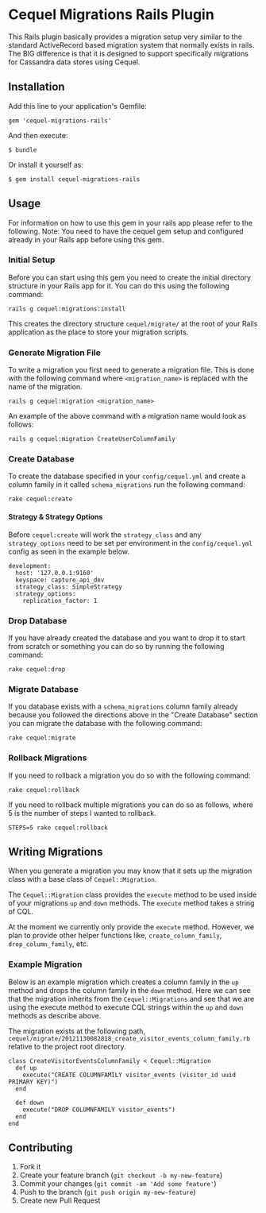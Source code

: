 # Cequel Migrations Rails Plugin

This Rails plugin basically provides a migration setup very similar to the
standard ActiveRecord based migration system that normally exists in rails.
The BIG difference is that it is designed to support specifically migrations
for Cassandra data stores using Cequel.

## Installation

Add this line to your application's Gemfile:

    gem 'cequel-migrations-rails'

And then execute:

    $ bundle

Or install it yourself as:

    $ gem install cequel-migrations-rails

## Usage

For information on how to use this gem in your rails app please refer to the
following. Note: You need to have the cequel gem setup and configured already
in your Rails app before using this gem.

### Initial Setup

Before you can start using this gem you need to create the initial directory
structure in your Rails app for it. You can do this using the following
command:

```
rails g cequel:migrations:install
```

This creates the directory structure `cequel/migrate/` at the root of your
Rails application as the place to store your migration scripts.

### Generate Migration File

To write a migration you first need to generate a migration file. This is done
with the following command where `<migration_name>` is replaced with the name
of the migration.

```
rails g cequel:migration <migration_name>
```

An example of the above command with a migration name would look as follows:

```
rails g cequel:migration CreateUserColumnFamily
```

### Create Database

To create the database specified in your `config/cequel.yml` and create a
column family in it called `schema_migrations` run the following command:

```
rake cequel:create
```

#### Strategy & Strategy Options

Before `cequel:create` will work the `strategy_class` and any
`strategy_options` need to be set per environment in the `config/cequel.yml`
config as seen in the example below.

```
development:
  host: '127.0.0.1:9160'
  keyspace: capture_api_dev
  strategy_class: SimpleStrategy
  strategy_options:
    replication_factor: 1
```

### Drop Database

If you have already created the database and you want to drop it to start from
scratch or something you can do so by running the following command:

```
rake cequel:drop
```

### Migrate Database

If you database exists with a `schema_migrations` column family already
because you followed the directions above in the "Create Database" section you
can migrate the database with the following command:

```
rake cequel:migrate
```

### Rollback Migrations

If you need to rollback a migration you do so with the following command:

```
rake cequel:rollback
```

If you need to rollback multiple migrations you can do so as follows, where 5
is the number of steps I wanted to rollback.

```
STEPS=5 rake cequel:rollback
```

## Writing Migrations

When you generate a migration you may know that it sets up the migration class
with a base class of `Cequel::Migration`.

The `Cequel::Migration` class provides the `execute` method to be used inside
of your migrations `up` and `down` methods. The `execute` method takes a
string of CQL.

At the moment we currently only provide the `execute` method. However, we plan
to provide other helper functions like, `create_column_family`,
`drop_column_family`, etc.

### Example Migration

Below is an example migration which creates a column family in the `up` method
and drops the column family in the `down` method. Here we can see that the
migration inherits from the `Cequel::Migrations` and see that we are using the
execute method to execute CQL strings within the `up` and `down` methods as
describe above.

The migration exists at the following path,
`cequel/migrate/20121130082818_create_visitor_events_column_family.rb`
relative to the project root directory.

    class CreateVisitorEventsColumnFamily < Cequel::Migration
      def up
        execute("CREATE COLUMNFAMILY visitor_events (visitor_id uuid PRIMARY KEY)")
      end

      def down
        execute("DROP COLUMNFAMILY visitor_events")
      end
    end

## Contributing

1. Fork it
2. Create your feature branch (`git checkout -b my-new-feature`)
3. Commit your changes (`git commit -am 'Add some feature'`)
4. Push to the branch (`git push origin my-new-feature`)
5. Create new Pull Request
